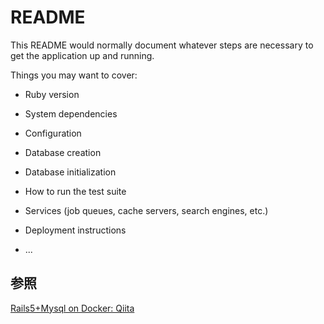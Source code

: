 # README

This README would normally document whatever steps are necessary to get the
application up and running.

Things you may want to cover:

* Ruby version

* System dependencies

* Configuration

* Database creation

* Database initialization

* How to run the test suite

* Services (job queues, cache servers, search engines, etc.)

* Deployment instructions

* ...

## 参照

[Rails5+Mysql on Docker: Qiita](https://qiita.com/azul915/items/5b7063cbc80192343fc0)
